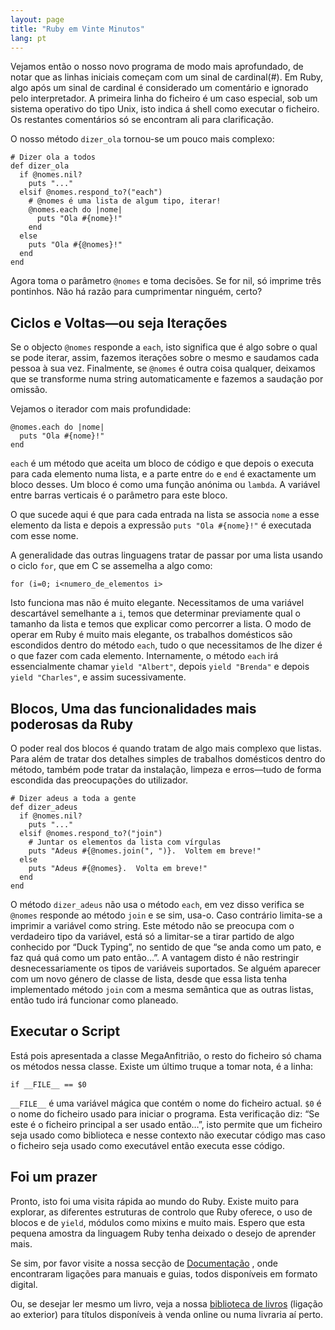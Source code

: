 ```yaml
---
layout: page
title: "Ruby em Vinte Minutos"
lang: pt
---
```


Vejamos então o nosso novo programa de modo mais aprofundado, de notar
que as linhas iniciais começam com um sinal de cardinal(#). Em Ruby,
algo após um sinal de cardinal é considerado um comentário e ignorado
pelo interpretador. A primeira linha do ficheiro é um caso especial, sob
um sistema operativo do tipo Unix, isto indica á shell como executar o
ficheiro. Os restantes comentários só se encontram ali para
clarificação.

O nosso método `dizer_ola` tornou-se um pouco mais complexo:

    # Dizer ola a todos
    def dizer_ola
      if @nomes.nil?
        puts "..."
      elsif @nomes.respond_to?("each")
        # @nomes é uma lista de algum tipo, iterar!
        @nomes.each do |nome|
          puts "Ola #{nome}!"
        end
      else
        puts "Ola #{@nomes}!"
      end
    end

Agora toma o parâmetro `@nomes` e toma decisões. Se for nil, só imprime
três pontinhos. Não há razão para cumprimentar ninguém, certo?

## Ciclos e Voltas—ou seja Iterações

Se o objecto `@nomes` responde a `each`, isto significa que é algo sobre
o qual se pode iterar, assim, fazemos iterações sobre o mesmo e saudamos
cada pessoa à sua vez. Finalmente, se `@nomes` é outra coisa qualquer,
deixamos que se transforme numa string automaticamente e fazemos a
saudação por omissão.

Vejamos o iterador com mais profundidade:

    @nomes.each do |nome|
      puts "Ola #{nome}!"
    end

`each` é um método que aceita um bloco de código e que depois o executa
para cada elemento numa lista, e a parte entre `do` e `end` é
exactamente um bloco desses. Um bloco é como uma função anónima ou
`lambda`. A variável entre barras verticais é o parâmetro para este
bloco.

O que sucede aqui é que para cada entrada na lista se associa `nome` a
esse elemento da lista e depois a expressão `puts "Ola #{nome}!"` é
executada com esse nome.

A generalidade das outras linguagens tratar de passar por uma lista
usando o ciclo `for`, que em C se assemelha a algo como:

    for (i=0; i<numero_de_elementos i>

Isto funciona mas não é muito elegante. Necessitamos de uma variável
descartável semelhante a `i`, temos que determinar previamente qual o
tamanho da lista e temos que explicar como percorrer a lista. O modo de
operar em Ruby é muito mais elegante, os trabalhos domésticos são
escondidos dentro do método `each`, tudo o que necessitamos de lhe dizer
é o que fazer com cada elemento. Internamente, o método `each` irá
essencialmente chamar `yield "Albert"`, depois `yield "Brenda"` e depois
`yield "Charles"`, e assim sucessivamente.

## Blocos, Uma das funcionalidades mais poderosas da Ruby

O poder real dos blocos é quando tratam de algo mais complexo que
listas. Para além de tratar dos detalhes simples de trabalhos domésticos
dentro do método, também pode tratar da instalação, limpeza e erros—tudo
de forma escondida das preocupações do utilizador.

    # Dizer adeus a toda a gente
    def dizer_adeus
      if @nomes.nil?
        puts "..."
      elsif @nomes.respond_to?("join")
        # Juntar os elementos da lista com vírgulas
        puts "Adeus #{@nomes.join(", ")}.  Voltem em breve!"
      else
        puts "Adeus #{@nomes}.  Volta em breve!"
      end
    end

O método `dizer_adeus` não usa o método `each`, em vez disso verifica se
`@nomes` responde ao método `join` e se sim, usa-o. Caso contrário
limita-se a imprimir a variável como string. Este método não se preocupa
com o verdadeiro tipo da variável, está só a limitar-se a tirar partido
de algo conhecido por “Duck Typing”, no sentido de que “se anda como um
pato, e faz quá quá como um pato então…”. A vantagem disto é não
restringir desnecessariamente os tipos de variáveis suportados. Se
alguém aparecer com um novo género de classe de lista, desde que essa
lista tenha implementado método `join` com a mesma semântica que as
outras listas, então tudo irá funcionar como planeado.

## Executar o Script

Está pois apresentada a classe MegaAnfitrião, o resto do ficheiro só
chama os métodos nessa classe. Existe um último truque a tomar nota, é a
linha:

    if __FILE__ == $0

`__FILE__` é uma variável mágica que contém o nome do ficheiro actual.
`$0` é o nome do ficheiro usado para iniciar o programa. Esta
verificação diz: “Se este é o ficheiro principal a ser usado então…”,
isto permite que um ficheiro seja usado como biblioteca e nesse contexto
não executar código mas caso o ficheiro seja usado como executável então
executa esse código.

## Foi um prazer

Pronto, isto foi uma visita rápida ao mundo do Ruby. Existe muito para
explorar, as diferentes estruturas de controlo que Ruby oferece, o uso
de blocos e de `yield`, módulos como mixins e muito mais. Espero que
esta pequena amostra da linguagem Ruby tenha deixado o desejo de
aprender mais.

Se sim, por favor visite a nossa secção de
[Documentação](/pt/documentacao/) , onde encontraram ligações para
manuais e guias, todos disponíveis em formato digital.

Ou, se desejar ler mesmo um livro, veja a nossa [biblioteca de
livros][1] (ligação ao exterior) para títulos disponíveis à venda online
ou numa livraria aí perto.



[1]: http://www.ruby-doc.org/bookstore 
